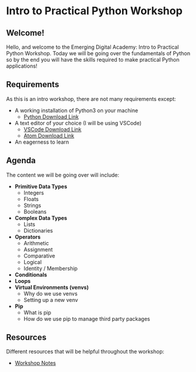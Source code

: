 # Intro to Practical Python Workshop

## Welcome!

Hello, and welcome to the Emerging Digital Academy: Intro to Practical Python Workshop. Today we will be going over the fundamentals of Python so by the end you will have the skills required to make practical Python applications!

## Requirements

As this is an intro workshop, there are not many requirements except:

- A working installation of Python3 on your machine
  - [Python Download Link](https://www.python.org/downloads/)
- A text editor of your choice (I will be using VSCode)
  - [VSCode Download Link](https://code.visualstudio.com/download)
  - [Atom Download Link](https://atom.io/)
- An eagerness to learn

## Agenda

The content we will be going over will include:

- **Primitive Data Types**
  - Integers
  - Floats
  - Strings
  - Booleans
- **Complex Data Types**
  - Lists
  - Dictionaries
- **Operators**
  - Arithmetic
  - Assignment
  - Comparative
  - Logical
  - Identity / Membership
- **Conditionals**
- **Loops**
- **Virtual Environments (venvs)**
  - Why do we use venvs
  - Setting up a new venv
- **Pip**
  - What is pip
  - How do we use pip to manage third party packages

## Resources

Different resources that will be helpful throughout the workshop:

- [Workshop Notes](https://github.com/EmergingDigitalAcademy/python-intro-workshop/blob/main/workshop-notes.md)
